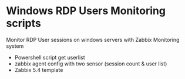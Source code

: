 # Windows RDP Users Monitoring scripts
Monitor RDP User sessions on windows servers with Zabbix Monitoring system

* Powershell script get userlist
* zabbix agent config with two sensor (session count & user list)
* Zabbix 5.4 template


